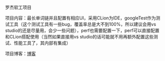 罗杰软工项目

项目内容：最长单词链并且配置有相应UI，采用CLion为IDE，googleTest作为测试工具（这个测试工具有一些bug，覆盖率总是大不到100%，所以建议会用vs studio的还是尽量用，会少一些问题），perf也需要配置一下，perf可以直接配置和CLion搭配使用（当然如果直接用vs studio的话可能就不用再额外配置这些测试、性能工具了，其内部有集成）

项目博客：[博客](https://blog.csdn.net/tuotuoJUN/article/details/129656069)